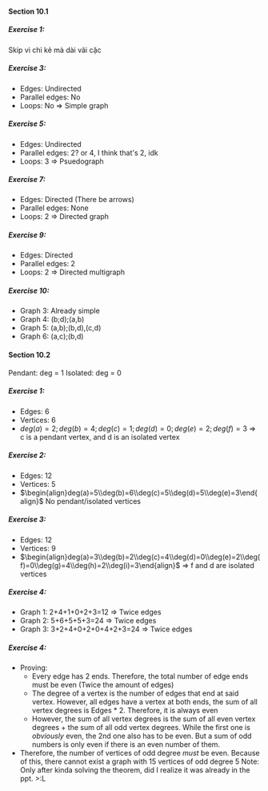 #### Section 10.1 
##### Exercise 1:
Skip vì chỉ kẻ mà dài vãi cặc
##### Exercise 3:
- Edges: Undirected
- Parallel edges: No
- Loops: No
$\Rightarrow$ Simple graph
##### Exercise 5:
- Edges: Undirected
- Parallel edges: 2? or 4, I think that's 2, idk
- Loops: 3
$\Rightarrow$ Psuedograph
##### Exercise 7:
- Edges: Directed (There be arrows)
- Parallel edges: None 
- Loops: 2
$\Rightarrow$ Directed graph
##### Exercise 9:
- Edges: Directed
- Parallel edges: 2
- Loops: 2
$\Rightarrow$ Directed multigraph
##### Exercise 10:
- Graph 3: Already simple
- Graph 4: (b;d);(a,b)
- Graph 5: (a,b);(b,d),(c,d)
- Graph 6: (a,c);(b,d)
#### Section 10.2
Pendant: deg = 1
Isolated: deg = 0
##### Exercise 1:
- Edges: 6
- Vertices: 6
- $deg(a)=2;deg(b)=4;deg(c)=1;deg(d)=0;deg(e)=2;deg(f)=3$
$\Rightarrow$ c is a pendant vertex, and d is an isolated vertex
##### Exercise 2:
- Edges: 12
- Vertices: 5
- $\begin{align}deg(a)=5\\deg(b)=6\\deg(c)=5\\deg(d)=5\\deg(e)=3\end{align}$
No pendant/isolated vertices
##### Exercise 3:
- Edges: 12
- Vertices: 9
- $\begin{align}deg(a)=3\\deg(b)=2\\deg(c)=4\\deg(d)=0\\deg(e)=2\\deg(f)=0\\deg(g)=4\\deg(h)=2\\deg(i)=3\end{align}$
$\Rightarrow$ f and d are isolated vertices
##### Exercise 4:
- Graph 1: 2+4+1+0+2+3=12 $\Rightarrow$ Twice edges
- Graph 2: 5+6+5+5+3=24  $\Rightarrow$ Twice edges
- Graph 3: 3+2+4+0+2+0+4+2+3=24 $\Rightarrow$ Twice edges
##### Exercise 4:
- Proving: 
	- Every edge has 2 ends. Therefore, the total number of edge ends must be even (Twice the amount of edges)
	- The degree of a vertex is the number of edges that end at said vertex. However, all edges have a vertex at both ends, the sum of all vertex degrees is Edges * 2. Therefore, it is always even
	- However, the sum of all vertex degrees is the sum of all even vertex degrees + the sum of all odd vertex degrees. While the first one is *obviously* even, the 2nd one also has to be even. But a sum of odd numbers is only even if there is an even number of them.
- Therefore, the number of vertices of odd degree *must* be even. Because of this, there cannot exist a graph with 15 vertices of odd degree 5
Note: Only after kinda solving the theorem, did I realize it was already in the ppt. >:L